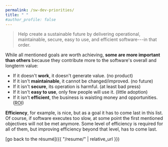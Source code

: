 ```yaml
---
permalink: /sw-dev-priorities/
title: " "
#author_profile: false
---
```


<!--This might be obvious, but I am explaining it anyway.-->

<!--Focusing on efficiency to the detriment of the other mentioned properties would not yield useful software.-->

> Help create a sustainable future by delivering operational, maintainable, secure, easy to use, and efficient software---in that order.

While all mentioned goals are worth achieving, **some are more important than others** because they contribute more to the software's overall and longterm value:
- If it doesn't **work**, it doesn't generate value. (no product)
- If it isn't **maintainable**, it cannot be changed/improved. (no future)
- If it isn't **secure**, its operation is harmful. (at least bad press)
- If it isn't **easy to use**, only few people will use it. (little adoption)
- If it isn't **efficient**, the business is waisting money and opportunities. (<abbr title="Return of Investment">ROI</abbr>)

**Efficiency**, for example, is nice, but as a goal it has to come last in this list. <!--First SW has to work (be operational), continue to work after changes were made (be maintainable), work without compromising customer's data (be secure), be usable by the customer (be easy to use), and at last work as fast as possible while requiring as few resources as possible (be efficient).  -->
Of course, if software executes too slow, at some point the first mentioned objectives will not be met anymore. Some level of efficiency is required for all of them, but improving efficiency beyond that level, has to come last.

[go back to the résumé]({{ "/resume/" | relative_url }})
